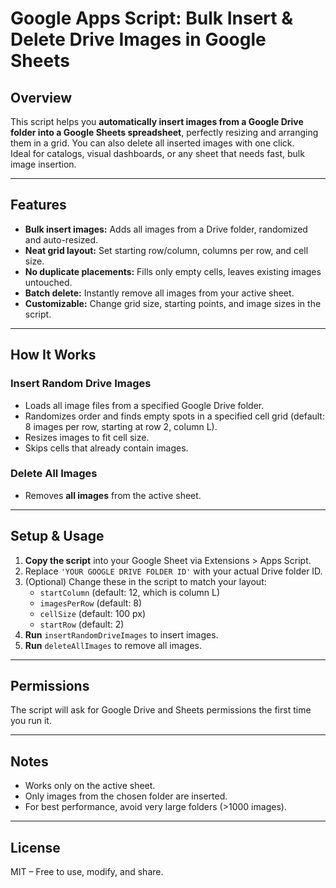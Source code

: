 # Google Apps Script: Bulk Insert & Delete Drive Images in Google Sheets

## Overview

This script helps you **automatically insert images from a Google Drive folder into a Google Sheets spreadsheet**, perfectly resizing and arranging them in a grid. You can also delete all inserted images with one click.  
Ideal for catalogs, visual dashboards, or any sheet that needs fast, bulk image insertion.

---

## Features

- **Bulk insert images:** Adds all images from a Drive folder, randomized and auto-resized.
- **Neat grid layout:** Set starting row/column, columns per row, and cell size.
- **No duplicate placements:** Fills only empty cells, leaves existing images untouched.
- **Batch delete:** Instantly remove all images from your active sheet.
- **Customizable:** Change grid size, starting points, and image sizes in the script.

---

## How It Works

### Insert Random Drive Images

- Loads all image files from a specified Google Drive folder.
- Randomizes order and finds empty spots in a specified cell grid (default: 8 images per row, starting at row 2, column L).
- Resizes images to fit cell size.
- Skips cells that already contain images.

### Delete All Images

- Removes **all images** from the active sheet.

---

## Setup & Usage

1. **Copy the script** into your Google Sheet via Extensions > Apps Script.
2. Replace `'YOUR GOOGLE DRIVE FOLDER ID'` with your actual Drive folder ID.
3. (Optional) Change these in the script to match your layout:
    - `startColumn` (default: 12, which is column L)
    - `imagesPerRow` (default: 8)
    - `cellSize` (default: 100 px)
    - `startRow` (default: 2)
4. **Run** `insertRandomDriveImages` to insert images.
5. **Run** `deleteAllImages` to remove all images.

---

## Permissions

The script will ask for Google Drive and Sheets permissions the first time you run it.

---

## Notes

- Works only on the active sheet.
- Only images from the chosen folder are inserted.
- For best performance, avoid very large folders (>1000 images).

---

## License

MIT – Free to use, modify, and share.
